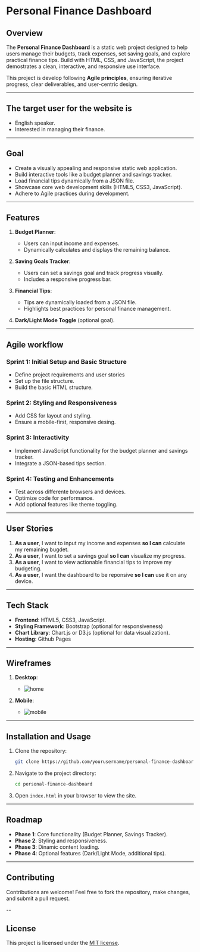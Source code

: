 # Personal Finance Dashboard

## Overview

The **Personal Finance Dashboard** is a static web project designed to help users manage their budgets, track expenses, set saving goals, and explore practical finance tips. Build with HTML, CSS, and JavaScript, the project demostrates a clean, interactive, and responsive use interface.

This project is develop following **Agile principles**, ensuring iterative progress, clear deliverables, and user-centric design.

---

## The target user for the website is

- English speaker.
- Interested in managing their finance.

---

## Goal

- Create a visually appealing and responsive static web application.
- Build interactive tools like a budget planner and savings tracker.
- Load financial tips dynamically from a JSON file.
- Showcase core web development skills (HTML5, CSS3, JavaScript).
- Adhere to Agile practices during development.

---

## Features

1. **Budget Planner**:

   - Users can input income and expenses.
   - Dynamically calculates and displays the remaining balance.

2. **Saving Goals Tracker**:

   - Users can set a savings goal and track progress visually.
   - Includes a responsive progress bar.

3. **Financial Tips**:

   - Tips are dynamically loaded from a JSON file.
   - Highlights best practices for personal finance management.

4. **Dark/Light Mode Toggle** (optional goal).

---

## Agile workflow

### Sprint 1: Initial Setup and Basic Structure

- Define project requirements and user stories
- Set up the file structure.
- Build the basic HTML structure.

### Sprint 2: Styling and Responsiveness

- Add CSS for layout and styling.
- Ensure a mobile-first, responsive desing.

### Sprint 3: Interactivity

- Implement JavaScript functionality for the budget planner and savings tracker.
- Integrate a JSON-based tips section.

### Sprint 4: Testing and Enhancements

- Test across differente browsers and devices.
- Optimize code for performance.
- Add optional features like theme toggling.

---

## User Stories

1. **As a user**, I want to input my income and expenses **so I can** calculate my remaining bugdet.
2. **As a user**, I want to set a savings goal **so I can** visualize my progress.
3. **As a user**, I want to view actionable financial tips to improve my budgeting.
4. **As a user**, I want the dashboard to be reponsive **so I can** use it on any device.

---

## Tech Stack

- **Frontend**: HTML5, CSS3, JavaScript.
- **Styling Framework**: Bootstrap (optional for responsiveness)
- **Chart Library**: Chart.js or D3.js (optional for data visualization).
- **Hosting**: Github Pages

---

## Wireframes

1. **Desktop**:

   - ![home](./readme_images/desktop.png)

2. **Mobile**:

   - ![mobile](./readme_images/mobile.png)

---

## Installation and Usage

1. Clone the repository:

   ```bash
   git clone https://github.com/yourusername/personal-finance-dashboard.git
   ```

2. Navigate to the project directory:

   ```bash
   cd personal-finance-dashboard
   ```

3. Open `index.html` in your browser to view the site.

---

## Roadmap

- **Phase 1**: Core functionality (Budget Planner, Savings Tracker).
- **Phase 2**: Styling and responsiveness.
- **Phase 3**: Dinamic content loading.
- **Phase 4**: Optional features (Dark/Light Mode, additional tips).

---

## Contributing

Contributions are welcome! Feel free to fork the repository, make changes, and submit a pull request.

--

## License

This project is licensed under the [MIT license](LICENSE).
